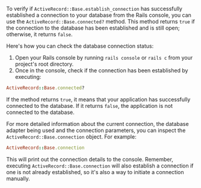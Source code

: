 To verify if `ActiveRecord::Base.establish_connection` has successfully established a connection to your database from the Rails console, you can use the `ActiveRecord::Base.connected?` method. This method returns `true` if the connection to the database has been established and is still open; otherwise, it returns `false`.

Here's how you can check the database connection status:

1. Open your Rails console by running `rails console` or `rails c` from your project's root directory.
2. Once in the console, check if the connection has been established by executing:

```ruby
ActiveRecord::Base.connected?
```

If the method returns `true`, it means that your application has successfully connected to the database. If it returns `false`, the application is not connected to the database.

For more detailed information about the current connection,  the database adapter being used and the connection parameters, you can inspect the `ActiveRecord::Base.connection` object. For example:

```ruby
ActiveRecord::Base.connection
```

This will print out the connection details to the console. Remember, executing `ActiveRecord::Base.connection` will also establish a connection if one is not already established, so it's also a way to initiate a connection manually.
